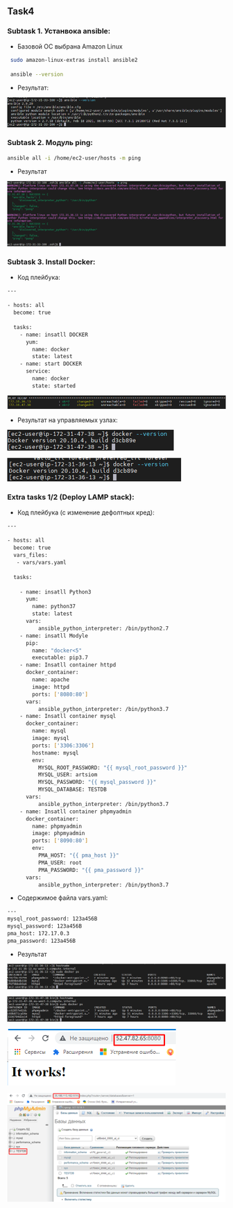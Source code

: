 <!-- ABOUT THE PROJECT -->
## Task4
### Subtask 1. Устанвока ansible:
* Базовой ОС выбрана Amazon Linux
```sh
 sudo amazon-linux-extras install ansible2
 
 ansible --version
   ```
* Результат:

![](https://github.com/ArtsiomFortunatov/exadel_internship/blob/master/task4/image/ansible_install.png)

### Subtask 2. Модуль ping:
```sh
ansible all -i /home/ec2-user/hosts -m ping
```
* Результат

![](https://github.com/ArtsiomFortunatov/exadel_internship/blob/master/task4/image/check_ping.png)

### Subtask 3. Install Docker:
* Код плейбука:

```sh
---

- hosts: all
  become: true

  tasks:
    - name: insatll DOCKER
      yum:
        name: docker
        state: latest
    - name: start DOCKER
      service:
        name: docker
        state: started
```

![](https://github.com/ArtsiomFortunatov/exadel_internship/blob/master/task4/image/installdocker1.png)


* Результат на управляемых узлах:

![](https://github.com/ArtsiomFortunatov/exadel_internship/blob/master/task4/image/installdocker2.png)

![](https://github.com/ArtsiomFortunatov/exadel_internship/blob/master/task4/image/insatlldocker3.png)


### Extra tasks 1/2 (Deploy LAMP stack):
* Код плейбука (с изменение дефолтных кред):

```sh
---

- hosts: all
  become: true
  vars_files:
   - vars/vars.yaml

  tasks:

    - name: insatll Python3
      yum:
        name: python37
        state: latest
      vars:
          ansible_python_interpreter: /bin/python2.7
    - name: insatll Modyle
      pip:
        name: "docker<5"
        executable: pip3.7
    - name: Insatll container httpd
      docker_container:
        name: apache
        image: httpd
        ports: ['8080:80']
      vars:
          ansible_python_interpreter: /bin/python3.7
    - name: Insatll container mysql
      docker_container:
        name: mysql
        image: mysql
        ports: ['3306:3306']
        hostname: mysql
        env:
          MYSQL_ROOT_PASSWORD: "{{ mysql_root_password }}"
          MYSQL_USER: artsiom
          MYSQL_PASSWORD: "{{ mysql_password }}"
          MYSQL_DATABASE: TESTDB
      vars:
          ansible_python_interpreter: /bin/python3.7
    - name: Insatll container phpmyadmin
      docker_container:
        name: phpmyadmin
        image: phpmyadmin
        ports: ['8090:80']
        env:
          PMA_HOST: "{{ pma_host }}"
          PMA_USER: root
          PMA_PASSWORD: "{{ pma_password }}"
      vars:
          ansible_python_interpreter: /bin/python3.7         

```
* Содержимое файла vars.yaml:

```sh
---
mysql_root_password: 123a456B
mysql_password: 123a456B
pma_host: 172.17.0.3
pma_password: 123a456B 
   ```


* Результат

![](https://github.com/ArtsiomFortunatov/exadel_internship/blob/master/task4/image/extratask1.png)

![](https://github.com/ArtsiomFortunatov/exadel_internship/blob/master/task4/image/extratask11.png)

![](https://github.com/ArtsiomFortunatov/exadel_internship/blob/master/task4/image/extratask1-21.png)

![](https://github.com/ArtsiomFortunatov/exadel_internship/blob/master/task4/image/extratask1-2.png)







